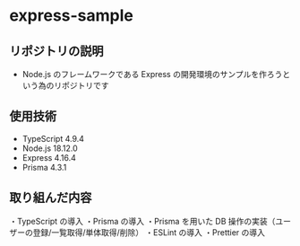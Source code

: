 # express-sample

## リポジトリの説明

- Node.js のフレームワークである Express の開発環境のサンプルを作ろうという為のリポジトリです

## 使用技術

- TypeScript 4.9.4
- Node.js 18.12.0
- Express 4.16.4
- Prisma 4.3.1

## 取り組んだ内容

・TypeScript の導入
・Prisma の導入
・Prisma を用いた DB 操作の実装（ユーザーの登録/一覧取得/単体取得/削除）
・ESLint の導入
・Prettier の導入
